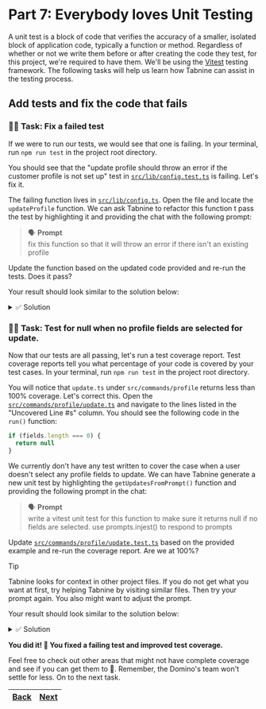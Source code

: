 # Part 7: Everybody loves Unit Testing

A unit test is a block of code that verifies the accuracy of a smaller, isolated block of application code, typically a function or method. Regardless of whether or not we write them before or after creating the code they test, for this project, we're required to have them. We'll be using the [Vitest](https://vitest.dev/) testing framework. The following tasks will help us learn how Tabnine can assist in the testing process.

## Add tests and fix the code that fails

### 🧑‍💻 Task: Fix a failed test

If we were to run our tests, we would see that one is failing. In your terminal, run `npm run test` in the project root directory.

You should see that the "update profile should throw an error if the customer profile is not set up" test in [`src/lib/config.test.ts`](../src/lib/config.test.ts) is failing. Let's fix it.

The failing function lives in [`src/lib/config.ts`](../src/lib/config.ts). Open the file and locate the `updateProfile` function. We can ask Tabnine to refactor this function t pass the test by highlighting it and providing the chat with the following prompt:

> 🗣️ **Prompt** <br />
> fix this function so that it will throw an error if there isn't an existing profile

Update the function based on the updated code provided and re-run the tests. Does it pass?

Your result should look similar to the solution below:

<details> 
<br>
<summary>✅ Solution</summary>

```typescript
updateProfile(profile: Partial<Profile>) {
  if (!this.config.profile) {
    throw new Error('No profile found. Please run `dominos profile` to set up your profile.')
  }

  const updatedConfig = {...this.config.profile, ...profile}
  this.config.profile = updatedConfig
  this.writeConfig()
}
```

</details>

### 🧑‍💻 Task: Test for null when no profile fields are selected for update.

Now that our tests are all passing, let's run a test coverage report. Test coverage reports tell you what percentage of your code is covered by your test cases. In your terminal, run `npm run test` in the project root directory.

You will notice that `update.ts` under `src/commands/profile` returns less than 100% coverage. Let's correct this. Open the [`src/commands/profile/update.ts`](./src/commands/profile/update.ts) and navigate to the lines listed in the "Uncovered Line #s" column. You should see the following code in the `run()` function:

```typescript
if (fields.length === 0) {
  return null
}
```

We currently don't have any test written to cover the case when a user doesn't select any profile fields to update. We can have Tabnine generate a new unit test by highlighting the `getUpdatesFromPrompt()` function and providing the following prompt in the chat:

> 🗣️ **Prompt** <br />
> write a vitest unit test for this function to make sure it returns null if no fields are selected. use prompts.injest() to respond to prompts

Update [`src/commands/profile/update.test.ts`](./src/commands/profile/update.test.ts) based on the provided example and re-run the coverage report. Are we at 100%?

> [!TIP]
> Tabnine looks for context in other project files. If you do not get what you want at first, try helping Tabnine by visiting similar files. Then try your prompt again. You also might want to adjust the prompt.

Your result should look similar to the solution below:

<details> 
<br>
<summary>✅ Solution</summary>

```typescript
it('should return null if no fields are selected', async () => {
  prompts.inject([[]])
  const updates = await Update.prototype.getUpdatesFromPrompt()

  expect(updates).toBeNull()
})
```

> [!NOTE]
> Vitest is still a relatively new testing framework. It's possible that there just isn't enough training data available to Tabnine's models yet. You're likely seeing code that includes Jest which is a popular framework that's been around for a while. The good news is that Vitest uses Jest so only small tweaks are required.

</details>

**You did it! 🎉 You fixed a failing test and improved test coverage.**

Feel free to check out other areas that might not have complete coverage and see if you can get them to 💯. Remember, the Domino's team won't settle for less. On to the next task.

| [Back](part-5.md) | [Next](part-8.md) |
| ----------------- | ----------------- |
